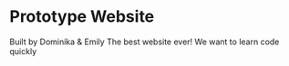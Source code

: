 Prototype Website
=================
Built by Dominika & Emily
The best website ever!
We want to learn code quickly


